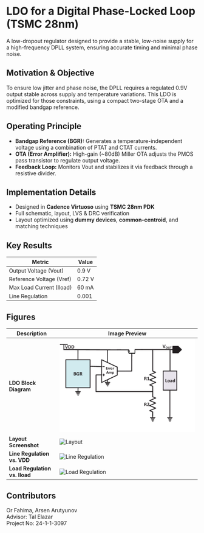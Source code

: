 # LDO for a Digital Phase-Locked Loop (TSMC 28nm)

A low-dropout regulator designed to provide a stable, low-noise supply for a high-frequency DPLL system, ensuring accurate timing and minimal phase noise.

## Motivation & Objective
To ensure low jitter and phase noise, the DPLL requires a regulated 0.9V output stable across supply and temperature variations. This LDO is optimized for those constraints, using a compact two-stage OTA and a modified bandgap reference.

## Operating Principle
- **Bandgap Reference (BGR):** Generates a temperature-independent voltage using a combination of PTAT and CTAT currents.
- **OTA (Error Amplifier):** High-gain (~80dB) Miller OTA adjusts the PMOS pass transistor to regulate output voltage.
- **Feedback Loop:** Monitors Vout and stabilizes it via feedback through a resistive divider.

## Implementation Details
- Designed in **Cadence Virtuoso** using **TSMC 28nm PDK**
- Full schematic, layout, LVS & DRC verification
- Layout optimized using **dummy devices**, **common-centroid**, and matching techniques

## Key Results

| Metric                  | Value         |
|------------------------|---------------|
| Output Voltage (Vout)   | 0.9 V         |
| Reference Voltage (Vref)| 0.72 V        |
| Max Load Current (Iload)| 60 mA         |
| Line Regulation         | 0.001         |


## Figures

| Description                          | Image Preview                   |
|--------------------------------------|---------------------------------|
| **LDO Block Diagram**                | ![LDO Block](./Diagrams/Basic-Structure-of-an-LDO-circuit4.png)   |
| **Layout Screenshot**               | ![Layout](./Lay-Out/layout.png)         |
| **Line Regulation vs. VDD**         | ![Line Regulation](./Graphs/lineregulation.png) |
| **Load Regulation vs. Iload**       | ![Load Regulation](./Graphs/loadregulation.png) |


## Contributors
Or Fahima, Arsen Arutyunov  
Advisor: Tal Elazar  
Project No: 24-1-1-3097
